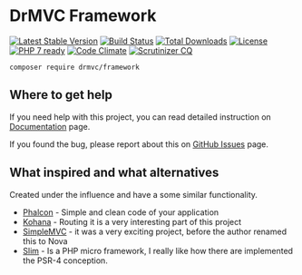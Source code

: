 # DrMVC Framework

[![Latest Stable Version](https://poser.pugx.org/drmvc/framework/v/stable)](https://packagist.org/packages/drmvc/framework)
[![Build Status](https://travis-ci.org/drmvc/framework.svg?branch=master)](https://travis-ci.org/drmvc/framework)
[![Total Downloads](https://poser.pugx.org/drmvc/framework/downloads)](https://packagist.org/packages/drmvc/framework)
[![License](https://poser.pugx.org/drmvc/framework/license)](https://packagist.org/packages/drmvc/framework)
[![PHP 7 ready](https://php7ready.timesplinter.ch/drmvc/framework/master/badge.svg)](https://travis-ci.org/drmvc/framework)
[![Code Climate](https://codeclimate.com/github/drmvc/framework/badges/gpa.svg)](https://codeclimate.com/github/drmvc/framework)
[![Scrutinizer CQ](https://scrutinizer-ci.com/g/drmvc/framework/badges/quality-score.png?b=master)](https://scrutinizer-ci.com/g/drmvc/framework/)

    composer require drmvc/framework

## Where to get help

If you need help with this project, you can read detailed instruction on [Documentation](https://drmvc.com/docs) page. 

If you found the bug, please report about this on [GitHub Issues](https://github.com/drmvc/framework/issues) page.

## What inspired and what alternatives

Created under the influence and have a some similar functionality.

* [Phalcon](https://github.com/phalcon) - Simple and clean code of your application
* [Kohana](https://github.com/kohana/kohana) - Routing it is a very interesting part of this project
* [SimpleMVC](https://github.com/simple-mvc-framework/framework) - it was a very exciting project, before the author renamed this to Nova
* [Slim](https://github.com/slimphp/Slim) - Is a PHP micro framework, I really like how there are implemented the PSR-4 conception.
